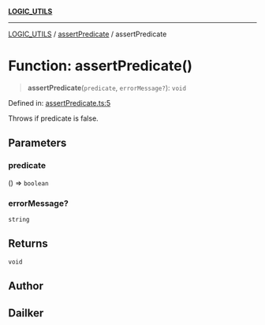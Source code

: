 [**LOGIC_UTILS**](../../README.md)

***

[LOGIC_UTILS](../../README.md) / [assertPredicate](../README.md) / assertPredicate

# Function: assertPredicate()

> **assertPredicate**(`predicate`, `errorMessage?`): `void`

Defined in: [assertPredicate.ts:5](https://github.com/dailker/everyutil/blob/febb9ddd747c27fb11272f2ad88aedb1ae4d7cba/src/logic/assertPredicate.ts#L5)

Throws if predicate is false.

## Parameters

### predicate

() => `boolean`

### errorMessage?

`string`

## Returns

`void`

## Author

## Dailker

